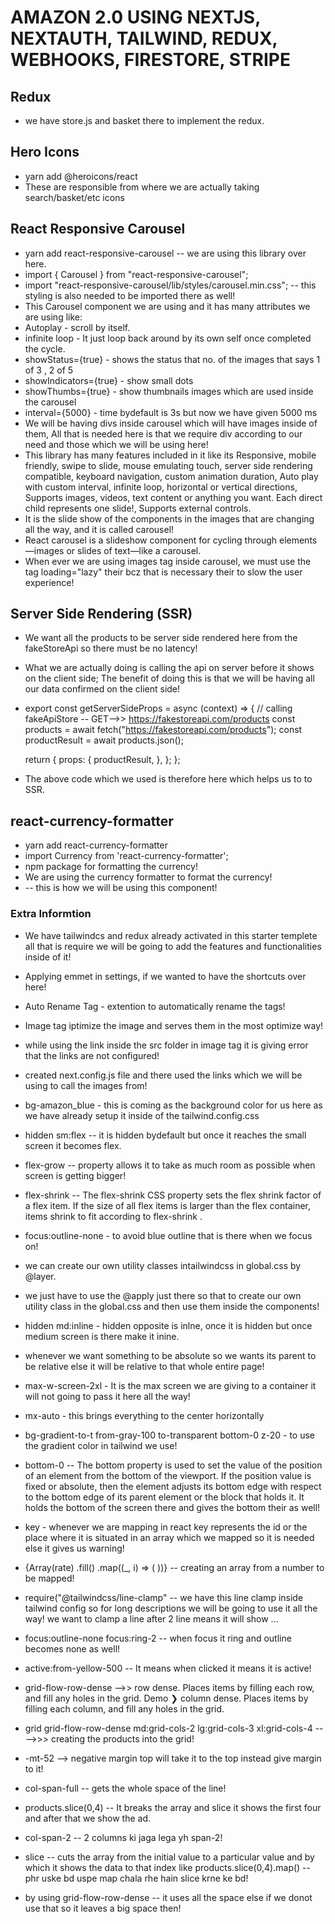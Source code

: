 # AMAZON 2.0 USING NEXTJS, NEXTAUTH, TAILWIND, REDUX, WEBHOOKS, FIRESTORE, STRIPE

## Redux

- we have store.js and basket there to implement the redux.

## Hero Icons

- yarn add @heroicons/react
- These are responsible from where we are actually taking search/basket/etc icons

## React Responsive Carousel

- yarn add react-responsive-carousel -- we are using this library over here.
- import { Carousel } from "react-responsive-carousel";
- import "react-responsive-carousel/lib/styles/carousel.min.css"; -- this styling is also needed to be imported there as well!
- This Carousel component we are using and it has many attributes we are using like:
- Autoplay - scroll by itself.
- infinite loop - It just loop back around by its own self once completed the cycle.
- showStatus={true} - shows the status that no. of the images that says 1 of 3 , 2 of 5
- showIndicators={true} - show small dots
- showThumbs={true} - show thumbnails images which are used inside the carousel
- interval={5000} - time bydefault is 3s but now we have given 5000 ms
- We will be having divs inside carousel which will have images inside of them, All that is needed here is that we require div according to our need and those which we will be using here!
- This library has many features included in it like its Responsive, mobile friendly, swipe to slide, mouse emulating touch, server side rendering compatible, keyboard navigation, custom animation duration, Auto play with custom interval, infinite loop, horizontal or vertical directions, Supports images, videos, text content or anything you want. Each direct child represents one slide!, Supports external controls.
- It is the slide show of the components in the images that are changing all the way, and it is called carousel!
- React carousel is a slideshow component for cycling through elements—images or slides of text—like a carousel.
- When ever we are using images tag inside carousel, we must use the tag loading="lazy" their bcz that is necessary their to slow the user experience!

## Server Side Rendering (SSR)

- We want all the products to be server side rendered here from the fakeStoreApi so there must be no latency!
- What we are actually doing is calling the api on server before it shows on the client side; The benefit of doing this is that we will be having all our data confirmed on the client side!
- export const getServerSideProps = async (context) => {
  // calling fakeApiStore -- GET-->> https://fakestoreapi.com/products
  const products = await fetch("https://fakestoreapi.com/products");
  const productResult = await products.json();

  return {
  props: {
  productResult,
  },
  };
  };

- The above code which we used is therefore here which helps us to to SSR.

## react-currency-formatter

- yarn add react-currency-formatter
- import Currency from 'react-currency-formatter';
- npm package for formatting the currency!
- We are using the currency formatter to format the currency!
- <Currency quantity={price} currency='GBP' />   -- this is how we will be using this component!



### Extra Informtion

- We have tailwindcs and redux already activated in this starter templete all that is require we will be going to add the features and functionalities inside of it!

- Applying emmet in settings, if we wanted to have the shortcuts over here!
- Auto Rename Tag - extention to automatically rename the tags!
- Image tag iptimize the image and serves them in the most optimize way!
- while using the link inside the src folder in image tag it is giving error that the links are not configured!
- created next.config.js file and there used the links which we will be using to call the images from!
- bg-amazon_blue - this is coming as the background color for us here as we have already setup it inside of the tailwind.config.css
- hidden sm:flex -- it is hidden bydefault but once it reaches the small screen it becomes flex.
- flex-grow -- property allows it to take as much room as possible when screen is getting bigger!
- flex-shrink -- The flex-shrink CSS property sets the flex shrink factor of a flex item. If the size of all flex items is larger than the flex container, items shrink to fit according to flex-shrink .
- focus:outline-none - to avoid blue outline that is there when we focus on!
- we can create our own utility classes intailwindcss in global.css by @layer.
- we just have to use the @apply just there so that to create our own utility class in the global.css and then use them inside the components!
- hidden md:inline - hidden opposite is inlne, once it is hidden but once medium screen is there make it inine.
- whenever we want something to be absolute so we wants its parent to be relative else it will be relative to that whole entire page!
- max-w-screen-2xl - It is the max screen we are giving to a container it will not going to pass it here all the way!
- mx-auto - this brings everything to the center horizontally
- bg-gradient-to-t from-gray-100 to-transparent bottom-0 z-20 - to use the gradient color in tailwind we use!
- bottom-0 -- The bottom property is used to set the value of the position of an element from the bottom of the viewport. If the position value is fixed or absolute, then the element adjusts its bottom edge with respect to the bottom edge of its parent element or the block that holds it. It holds the bottom of the screen there and gives the bottom their as well!
- key - whenever we are mapping in react key represents the id or the place where it is situated in an array which we mapped so it is needed else it gives us warning!
- {Array(rate)
  .fill()
  .map((\_, i) => (
  <StarIcon className='h-5' />
  ))} -- creating an array from a number to be mapped!
- require("@tailwindcss/line-clamp"  -- we have this line clamp inside tailwind config so for long descriptions we will be going to use it all the way! we want to clamp a line after 2 line means it will show ... 
- focus:outline-none focus:ring-2 -- when focus it ring and outline becomes none as well!
- active:from-yellow-500 -- It means when clicked it means it is active!
- grid-flow-row-dense  -->> row dense. Places items by filling each row, and fill any holes in the grid. Demo ❯ column dense. Places items by filling each column, and fill any holes in the grid.
- grid grid-flow-row-dense md:grid-cols-2 lg:grid-cols-3 xl:grid-cols-4  ---->>> creating the products into the grid!
- -mt-52  --> negative margin top will take it to the top instead give margin to it!
- col-span-full -- gets the whole space of the line!
- products.slice(0,4)  -- It breaks the array and slice it shows the first four and after that we show the ad.
- col-span-2 -- 2 columns ki jaga lega yh span-2!
- slice -- cuts the array from the initial value to a particular value and by which it shows the data to that index like products.slice(0,4).map() -- phr uske bd uspe map chala rhe hain slice krne ke bd!
- by using grid-flow-row-dense -- it uses all the space else if we donot use that so it leaves a big space then!